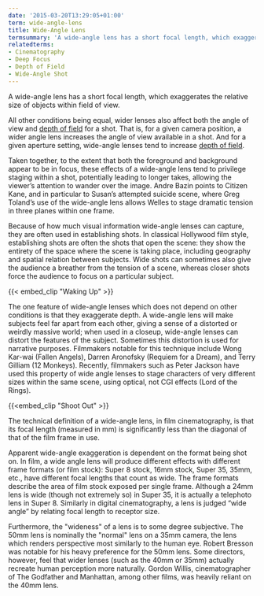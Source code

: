 ```yaml
---
date: '2015-03-20T13:29:05+01:00'
term: wide-angle-lens
title: Wide-Angle Lens
termsummary: 'A wide-angle lens has a short focal length, which exaggerates the relative size of objects within field of view.'
relatedterms:
- Cinematography
- Deep Focus
- Depth of Field
- Wide-Angle Shot
---
```


A wide-angle lens has a short focal length, which exaggerates the relative size of objects within field of view. 

All other conditions being equal, wider lenses also affect both the angle of view and [depth of
field](../depth-of-field/) for a shot.  That is, for a given camera position, a wider angle lens increases the angle of view available in a shot.  And for a given aperture setting, wide-angle lenses tend to increase [depth of
field](../depth-of-field/). 

Taken together, to the extent that both the foreground and background appear to be in focus, these effects of a wide-angle lens tend to privilege staging within a shot, potentially leading to longer takes, allowing the viewer’s attention to wander over the image.  Andre Bazin points to Citizen Kane, and in particular to Susan’s attempted suicide scene, where Greg Toland’s use of the wide-angle lens allows Welles to stage dramatic tension in three planes within one frame. 

Because of how much visual information wide-angle lenses can capture, they are often used in establishing shots. In classical Hollywood film style, establishing shots are often the shots that open the scene:  they show the entirety of the space where the scene is taking place, including geography and spatial relation between subjects. Wide shots can sometimes also give the audience a breather from the tension of a scene, whereas closer shots force the audience to focus on a particular subject.

{{< embed_clip "Waking Up" >}}

The one feature of wide-angle lenses which does not depend on other conditions is that they exaggerate depth.  A wide-angle lens will make subjects feel far apart from each other, giving a sense of a distorted or weirdly massive world; when used in a closeup, wide-angle lenses can distort the features of the subject. Sometimes this distortion is used for narrative purposes. Filmmakers notable for this technique include Wong Kar-wai (Fallen Angels), Darren Aronofsky (Requiem for a Dream), and Terry Gilliam (12 Monkeys).  Recently, filmmakers such as Peter Jackson have used this property of wide angle lenses to stage characters of very different sizes within the same scene, using optical, not CGI effects (Lord of the Rings).

{{<embed_clip "Shoot Out" >}}

The technical definition of a wide-angle lens, in film cinematography, is that its focal length (measured in mm) is significantly less than the diagonal of that of the film frame in use.

Apparent wide-angle exaggeration is dependent on the format being shot on.  In film, a wide angle lens will produce different effects with different frame formats (or film stock): Super 8 stock, 16mm stock, Super 35, 35mm, etc., have different focal lengths that count as wide. The frame formats describe the area of film stock exposed per single frame.  Although a 24mm lens is wide (though not extremely so) in Super 35, it is actually a telephoto lens in Super 8. Similarly in digital cinematography, a lens is judged “wide angle” by relating focal length to receptor size. 

Furthermore, the "wideness" of a lens is to some degree subjective. The 50mm lens is nominally the "normal" lens on a 35mm camera, the lens which renders perspective most similarly to the human eye. Robert Bresson was notable for his heavy preference for the 50mm lens. Some directors, however, feel that wider lenses (such as the 40mm or 35mm) actually recreate human perception more naturally. Gordon Willis, cinematographer of The Godfather and Manhattan, among other films, was heavily reliant on the 40mm lens.
